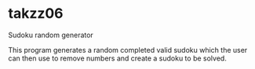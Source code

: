 # takzz06
Sudoku random generator

This program generates a random completed valid sudoku which the user can then use to remove numbers and create a sudoku to be solved.
